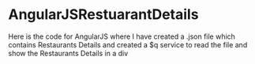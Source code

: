 # AngularJSRestuarantDetails
Here is the code for AngularJS where I have created a .json file which contains Restaurants Details and created a $q service to read the file and show the Restaurants Details in a div
